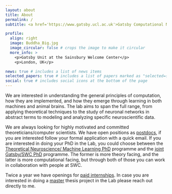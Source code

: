 ```yaml
---
layout: about
title: About
permalink: /
subtitle: <a href='https://www.gatsby.ucl.ac.uk'>Gatsby Computational Neuroscience Unit</a>

profile:
  align: right
  image: Buddha_Big.jpg
  image_circular: false # crops the image to make it circular
  more_info: >
    <p>Gatsby Unit at the Sainsbury Welcome Center</p>
    <p>London, UK</p>

news: true # includes a list of news items
selected_papers: true # includes a list of papers marked as "selected={true}"
social: true # includes social icons at the bottom of the page
---
```

We are interested in understanding the general principles of computation, how they are implemented, and how they emerge through learning in both machines and animal brains. The lab aims to span the full range, from applying theoretical techniques to the study of neuronal networks in abstract terms to modeling and analyzing specific neuroscientific data. 

We are always looking for highly motivated and committed theoreticians/computer scientists. We have open positions as [postdocs](https://www.ucl.ac.uk/work-at-ucl/search-ucl-jobs/details?jobId=28428&jobTitle=Research+Fellow+%28Training+Fellow+in+Theoretical+Neuroscience%29), if you are interested follow your formal application with a quick email. If you are interested in doing your PhD in the Lab, you could choose between the [Theoretical Neuroscience/ Machine Learning PhD](https://www.ucl.ac.uk/gatsby/study-and-work/gatsby-unit-phd-programme) programme and the [joint Gatsby/SWC PhD](https://www.ucl.ac.uk/gatsby/study-and-work/gcnu-swc-joint-phd-programme) programme. The former is more theory facing, and the latter is more computational facing, but through both of those you can work in collaboration with people at SWC. 


Twice a year we have openings for [paid internships](https://www.ucl.ac.uk/gatsby/vacancies). In case you are interested in doing a [master](a.palmigiano@ucl.ac.uk) thesis project in the Lab please reach out directly to me.



